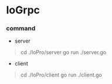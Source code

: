 # IoGrpc

### command
- server
> cd ./IoPro/server
> go run ./server.go

- client 
> cd ./IoPro/client
> go run ./client.go

